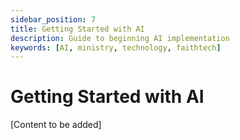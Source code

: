 ```yaml
---
sidebar_position: 7
title: Getting Started with AI
description: Guide to beginning AI implementation
keywords: [AI, ministry, technology, faithtech]
---
```


# Getting Started with AI

[Content to be added]

